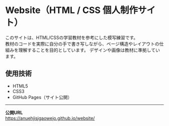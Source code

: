 # Website（HTML / CSS 個人制作サイト）

このサイトは、HTML/CSSの学習教材を参考にした模写練習です。  
教材のコードを実際に自分の手で書き写しながら、ページ構造やレイアウトの仕組みを理解することを目的としています。
デザインや画像は教材に準拠しています。



##  使用技術
- HTML5  
- CSS3  
- GitHub Pages（サイト公開）

---


 **公開URL**  
https://anuehjisjgaowejo.github.io/website/
